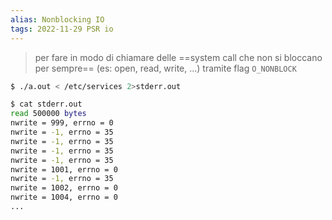 ```yaml
---
alias: Nonblocking IO
tags: 2022-11-29 PSR io
---
```


> per fare in modo di chiamare delle ==system call che non si bloccano per sempre== (es: open, read, write, ...) tramite flag `O_NONBLOCK`
```bash
$ ./a.out < /etc/services 2>stderr.out

$ cat stderr.out  
read 500000 bytes  
nwrite = 999, errno = 0
nwrite = -1, errno = 35
nwrite = -1, errno = 35
nwrite = -1, errno = 35
nwrite = -1, errno = 35
nwrite = 1001, errno = 0
nwrite = -1, errno = 35
nwrite = 1002, errno = 0 
nwrite = 1004, errno = 0
...
```